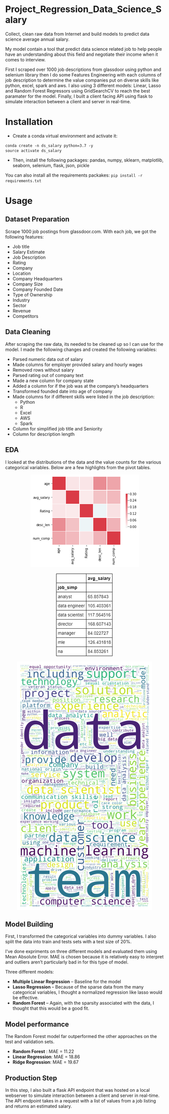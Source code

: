 # Project_Regression_Data_Science_Salary
Collect, clean raw data from Internet and build models to predict data science average annual salary.

My model contain a tool that predict data science related job to help people have an understanding about this field and negotiate their income when it comes to interview.

First I scraped over 1000 job descriptions from glassdoor using python and selenium library then I do some Features Engineering with each columns of job description to determine the value companies put on diverse skills like python, excel, spark and aws. I also using 3 different models: Linear, Lasso and Random Forest Regressors using GridSearchCV to reach the best paramater for the model. Finally, I built a client facing API using flask to simulate interaction between a client and server in real-time.

# Installation


* Create a conda virtual environment and activate it:

```
conda create -n ds_salary python=3.7 -y
source activate ds_salary
```
* Then, install the following packages: pandas, numpy, sklearn, matplotlib, seaborn, selenium, flask, json, pickle

You can also install all the requirements packakes: ```pip install -r requirements.txt```  

# Usage

## Dataset Preparation

Scrape 1000 job postings from glassdoor.com. With each job, we got the following features:
*	Job title
*	Salary Estimate
*	Job Description
*	Rating
*	Company 
*	Location
*	Company Headquarters 
*	Company Size
*	Company Founded Date
*	Type of Ownership 
*	Industry
*	Sector
*	Revenue
*	Competitors

## Data Cleaning
After scraping the raw data,  its needed to be cleaned up so I can use for the model. I made the following changes and created the following variables:
*	Parsed numeric data out of salary 
*	Made columns for employer provided salary and hourly wages 
*	Removed rows without salary 
*	Parsed rating out of company text 
*	Made a new column for company state 
*	Added a column for if the job was at the company’s headquarters 
*	Transformed founded date into age of company 
*	Made columns for if different skills were listed in the job description:
    * Python  
    * R  
    * Excel  
    * AWS  
    * Spark 
*	Column for simplified job title and Seniority 
*	Column for description length 

## EDA
I looked at the distributions of the data and the value counts for the various categorical variables. Below are a few highlights from the pivot tables. 

<p align="center">
  <img src="image/correlation.png" alt="Correlation">
</p> 
<p align="center">
  <img src="image/salary_by_job_title.png" alt="Salary by Job Title">
</p> 
<p align="center">
  <img src="image/wordcloud.png" alt="Word Cloud in Job Description">
</p> 


## Model Building 

First, I transformed the categorical variables into dummy variables. I also split the data into train and tests sets with a test size of 20%.   

I've done expriments on three different models and evaluated them using Mean Absolute Error. MAE is chosen because it is relatively easy to interpret and outliers aren’t particularly bad in for this type of model.   

Three different models:
*	**Multiple Linear Regression** – Baseline for the model
*	**Lasso Regression** – Because of the sparse data from the many categorical variables, I thought a normalized regression like lasso would be effective.
*	**Random Forest** – Again, with the sparsity associated with the data, I thought that this would be a good fit. 

## Model performance
The Random Forest model far outperformed the other approaches on the test and validation sets. 
*	**Random Forest** : MAE = 11.22
*	**Linear Regression**: MAE = 18.86
*	**Ridge Regression**: MAE = 19.67

## Production Step
In this step, I also built a flask API endpoint that was hosted on a local webserver to simulate interaction between a client and server in real-time. The API endpoint takes in a request with a list of values from a job listing and returns an estimated salary. 

